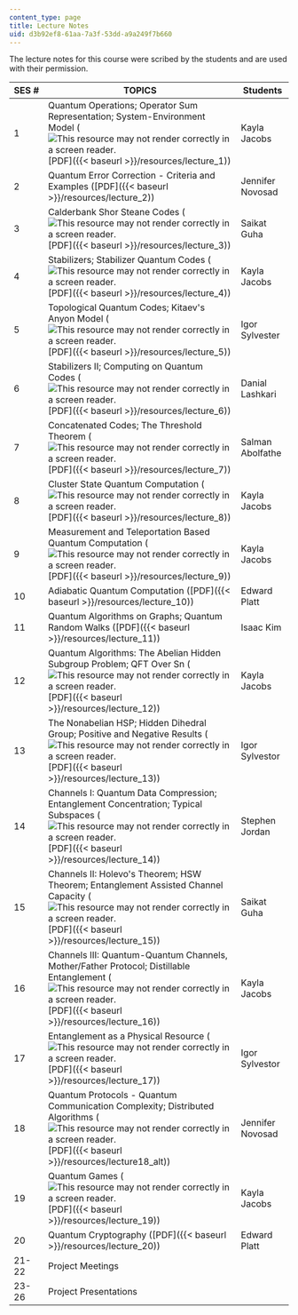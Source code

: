 ```yaml
---
content_type: page
title: Lecture Notes
uid: d3b92ef8-61aa-7a3f-53dd-a9a249f7b660
---
```


The lecture notes for this course were scribed by the students and are used with their permission.

| SES # | TOPICS | Students |
| --- | --- | --- |
| 1 | Quantum Operations; Operator Sum Representation; System-Environment Model (![This resource may not render correctly in a screen reader.](/images/inacessible.gif)[PDF]({{< baseurl >}}/resources/lecture_1)) | Kayla Jacobs |
| 2 | Quantum Error Correction - Criteria and Examples ([PDF]({{< baseurl >}}/resources/lecture_2)) | Jennifer Novosad |
| 3 | Calderbank Shor Steane Codes (![This resource may not render correctly in a screen reader.](/images/inacessible.gif)[PDF]({{< baseurl >}}/resources/lecture_3)) | Saikat Guha |
| 4 | Stabilizers; Stabilizer Quantum Codes (![This resource may not render correctly in a screen reader.](/images/inacessible.gif)[PDF]({{< baseurl >}}/resources/lecture_4)) | Kayla Jacobs |
| 5 | Topological Quantum Codes; Kitaev's Anyon Model (![This resource may not render correctly in a screen reader.](/images/inacessible.gif)[PDF]({{< baseurl >}}/resources/lecture_5)) | Igor Sylvester |
| 6 | Stabilizers II; Computing on Quantum Codes (![This resource may not render correctly in a screen reader.](/images/inacessible.gif)[PDF]({{< baseurl >}}/resources/lecture_6)) | Danial Lashkari |
| 7 | Concatenated Codes; The Threshold Theorem (![This resource may not render correctly in a screen reader.](/images/inacessible.gif)[PDF]({{< baseurl >}}/resources/lecture_7)) | Salman Abolfathe |
| 8 | Cluster State Quantum Computation (![This resource may not render correctly in a screen reader.](/images/inacessible.gif)[PDF]({{< baseurl >}}/resources/lecture_8)) | Kayla Jacobs |
| 9 | Measurement and Teleportation Based Quantum Computation (![This resource may not render correctly in a screen reader.](/images/inacessible.gif)[PDF]({{< baseurl >}}/resources/lecture_9)) | Kayla Jacobs |
| 10 | Adiabatic Quantum Computation ([PDF]({{< baseurl >}}/resources/lecture_10)) | Edward Platt |
| 11 | Quantum Algorithms on Graphs; Quantum Random Walks ([PDF]({{< baseurl >}}/resources/lecture_11)) | Isaac Kim |
| 12 | Quantum Algorithms: The Abelian Hidden Subgroup Problem; QFT Over Sn (![This resource may not render correctly in a screen reader.](/images/inacessible.gif)[PDF]({{< baseurl >}}/resources/lecture_12)) | Kayla Jacobs |
| 13 | The Nonabelian HSP; Hidden Dihedral Group; Positive and Negative Results (![This resource may not render correctly in a screen reader.](/images/inacessible.gif)[PDF]({{< baseurl >}}/resources/lecture_13)) | Igor Sylvestor |
| 14 | Channels I: Quantum Data Compression; Entanglement Concentration; Typical Subspaces (![This resource may not render correctly in a screen reader.](/images/inacessible.gif)[PDF]({{< baseurl >}}/resources/lecture_14)) | Stephen Jordan |
| 15 | Channels II: Holevo's Theorem; HSW Theorem; Entanglement Assisted Channel Capacity (![This resource may not render correctly in a screen reader.](/images/inacessible.gif)[PDF]({{< baseurl >}}/resources/lecture_15)) | Saikat Guha |
| 16 | Channels III: Quantum-Quantum Channels, Mother/Father Protocol; Distillable Entanglement (![This resource may not render correctly in a screen reader.](/images/inacessible.gif)[PDF]({{< baseurl >}}/resources/lecture_16)) | Kayla Jacobs |
| 17 | Entanglement as a Physical Resource (![This resource may not render correctly in a screen reader.](/images/inacessible.gif)[PDF]({{< baseurl >}}/resources/lecture_17)) | Igor Sylvestor |
| 18 | Quantum Protocols - Quantum Communication Complexity; Distributed Algorithms (![This resource may not render correctly in a screen reader.](/images/inacessible.gif)[PDF]({{< baseurl >}}/resources/lecture18_alt)) | Jennifer Novosad |
| 19 | Quantum Games (![This resource may not render correctly in a screen reader.](/images/inacessible.gif)[PDF]({{< baseurl >}}/resources/lecture_19)) | Kayla Jacobs |
| 20 | Quantum Cryptography ([PDF]({{< baseurl >}}/resources/lecture_20)) | Edward Platt |
| 21-22 | Project Meetings | &nbsp; |
| 23-26 | Project Presentations |